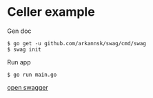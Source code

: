 # Celler example

Gen doc

```console
$ go get -u github.com/arkannsk/swag/cmd/swag
$ swag init
```

Run app

```console
$ go run main.go
```

[open swagger](http://localhost:8080/swagger/index.html)


